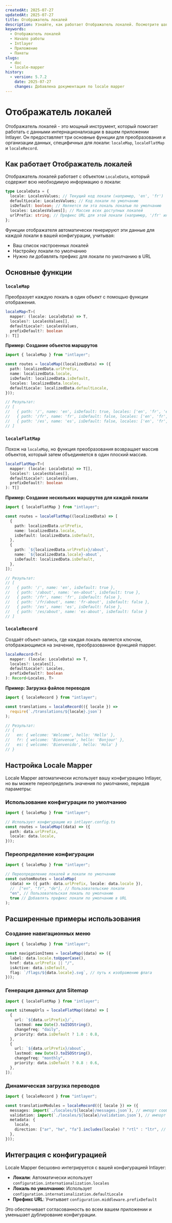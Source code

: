 ```yaml
---
createdAt: 2025-07-27
updatedAt: 2025-07-27
title: Отображатель локалей
description: Узнайте, как работает Отображатель локалей. Посмотрите шаги, которые использует Отображатель локалей в вашем приложении. Узнайте, что делают разные пакеты.
keywords:
  - Отображатель локалей
  - Начало работы
  - Intlayer
  - Приложение
  - Пакеты
slugs:
  - doc
  - locale-mapper
history:
  - version: 5.7.2
    date: 2025-07-27
    changes: Добавлена документация по locale mapper
---
```


# Отображатель локалей

Отображатель локалей - это мощный инструмент, который помогает работать с данными интернационализации в вашем приложении Intlayer. Он предоставляет три основные функции для преобразования и организации данных, специфичных для локали: `localeMap`, `localeFlatMap` и `localeRecord`.

## Как работает Отображатель локалей

Отображатель локалей работает с объектом `LocaleData`, который содержит всю необходимую информацию о локали:

```typescript
type LocaleData = {
  locale: LocalesValues; // Текущий код локали (например, 'en', 'fr')
  defaultLocale: LocalesValues; // Код локали по умолчанию
  isDefault: boolean; // Является ли эта локаль локалью по умолчанию
  locales: LocalesValues[]; // Массив всех доступных локалей
  urlPrefix: string; // Префикс URL для этой локали (например, '/fr' или '')
};
```

Функции отображателя автоматически генерируют эти данные для каждой локали в вашей конфигурации, учитывая:

- Ваш список настроенных локалей
- Настройку локали по умолчанию
- Нужно ли добавлять префикс для локали по умолчанию в URL

## Основные функции

### `localeMap`

Преобразует каждую локаль в один объект с помощью функции отображения.

```typescript
localeMap<T>(
  mapper: (locale: LocaleData) => T,
  locales?: LocalesValues[],
  defaultLocale?: LocalesValues,
  prefixDefault?: boolean
): T[]
```

**Пример: Создание объектов маршрутов**

```typescript
import { localeMap } from "intlayer";

const routes = localeMap((localizedData) => ({
  path: localizedData.urlPrefix,
  name: localizedData.locale,
  isDefault: localizedData.isDefault,
  locales: localizedData.locales,
  defaultLocale: localizedData.defaultLocale,
}));

// Результат:
// [
//   { path: '/', name: 'en', isDefault: true, locales: ['en', 'fr', 'es'], defaultLocale: 'en' },
//   { path: '/fr', name: 'fr', isDefault: false, locales: ['en', 'fr', 'es'], defaultLocale: 'en' },
//   { path: '/es', name: 'es', isDefault: false, locales: ['en', 'fr', 'es'], defaultLocale: 'en' }
// ]
```

### `localeFlatMap`

Похож на `localeMap`, но функция преобразования возвращает массив объектов, который затем объединяется в один плоский массив.

```typescript
localeFlatMap<T>(
  mapper: (locale: LocaleData) => T[],
  locales?: LocalesValues[],
  defaultLocale?: LocalesValues,
  prefixDefault?: boolean
): T[]
```

**Пример: Создание нескольких маршрутов для каждой локали**

```typescript
import { localeFlatMap } from "intlayer";

const routes = localeFlatMap((localizedData) => [
  {
    path: localizedData.urlPrefix,
    name: localizedData.locale,
    isDefault: localizedData.isDefault,
  },
  {
    path: `${localizedData.urlPrefix}/about`,
    name: `${localizedData.locale}-about`,
    isDefault: localizedData.isDefault,
  },
]);

// Результат:
// [
//   { path: '/', name: 'en', isDefault: true },
//   { path: '/about', name: 'en-about', isDefault: true },
//   { path: '/fr', name: 'fr', isDefault: false },
//   { path: '/fr/about', name: 'fr-about', isDefault: false },
//   { path: '/es', name: 'es', isDefault: false },
//   { path: '/es/about', name: 'es-about', isDefault: false }
// ]
```

### `localeRecord`

Создаёт объект-запись, где каждая локаль является ключом, отображающимся на значение, преобразованное функцией mapper.

```typescript
localeRecord<T>(
  mapper: (locale: LocaleData) => T,
  locales?: Locales[],
  defaultLocale?: Locales,
  prefixDefault?: boolean
): Record<Locales, T>
```

**Пример: Загрузка файлов переводов**

```typescript
import { localeRecord } from "intlayer";

const translations = localeRecord(({ locale }) =>
  require(`./translations/${locale}.json`)
);

// Результат:
// {
//   en: { welcome: 'Welcome', hello: 'Hello' },
//   fr: { welcome: 'Bienvenue', hello: 'Bonjour' },
//   es: { welcome: 'Bienvenido', hello: 'Hola' }
// }
```

## Настройка Locale Mapper

Locale Mapper автоматически использует вашу конфигурацию Intlayer, но вы можете переопределить значения по умолчанию, передав параметры:

### Использование конфигурации по умолчанию

```typescript
import { localeMap } from "intlayer";

// Использует конфигурацию из intlayer.config.ts
const routes = localeMap((data) => ({
  path: data.urlPrefix,
  locale: data.locale,
}));
```

### Переопределение конфигурации

```typescript
import { localeMap } from "intlayer";

// Переопределение локалей и локали по умолчанию
const customRoutes = localeMap(
  (data) => ({ path: data.urlPrefix, locale: data.locale }),
  //  ["en", "fr", "de"], // Пользовательские локали
  "en", // Пользовательская локаль по умолчанию
  true // Добавлять префикс локали по умолчанию в URL
);
```

## Расширенные примеры использования

### Создание навигационных меню

```typescript
import { localeMap } from "intlayer";

const navigationItems = localeMap((data) => ({
  label: data.locale.toUpperCase(),
  href: data.urlPrefix || "/",
  isActive: data.isDefault,
  flag: `/flags/${data.locale}.svg`, // путь к изображению флага
}));
```

### Генерация данных для Sitemap

```typescript
import { localeFlatMap } from "intlayer";

const sitemapUrls = localeFlatMap((data) => [
  {
    url: `${data.urlPrefix}/`,
    lastmod: new Date().toISOString(),
    changefreq: "daily",
    priority: data.isDefault ? 1.0 : 0.8,
  },
  {
    url: `${data.urlPrefix}/about`,
    lastmod: new Date().toISOString(),
    changefreq: "monthly",
    priority: data.isDefault ? 0.8 : 0.6,
  },
]);
```

### Динамическая загрузка переводов

```typescript
import { localeRecord } from "intlayer";

const translationModules = localeRecord(({ locale }) => ({
  messages: import(`./locales/${locale}/messages.json`), // импорт сообщений перевода
  validation: import(`./locales/${locale}/validation.json`), // импорт правил валидации
  metadata: {
    locale,
    direction: ["ar", "he", "fa"].includes(locale) ? "rtl" : "ltr", // направление текста: справа налево для арабского, иврита, фарси
  },
}));
```

## Интеграция с конфигурацией

Locale Mapper бесшовно интегрируется с вашей конфигурацией Intlayer:

- **Локали**: Автоматически использует `configuration.internationalization.locales`
- **Локаль по умолчанию**: Использует `configuration.internationalization.defaultLocale`
- **Префикс URL**: Учитывает `configuration.middleware.prefixDefault`

Это обеспечивает согласованность во всем вашем приложении и уменьшает дублирование конфигурации.
